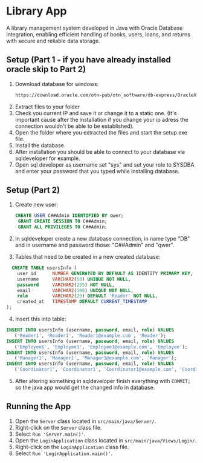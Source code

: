 # Library App

A library management system developed in Java with Oracle Database integration, enabling efficient handling of books, users, loans, and returns with secure and reliable data storage.

## Setup (Part 1 - if you have already installed oracle skip to Part 2)
1. Download database for windows: 
    ```bash
    https://download.oracle.com/otn-pub/otn_software/db-express/OracleXE213_Win64.zip
    ```
2. Extract files to your folder
3. Check you current IP and save it or change it to a static one. (It's important cause after the installation if you change your ip adress the connection wouldn't be able to be established).
4. Open the folder where you extracted the files and start the setup.exe file.
5. Install the database.
6. After installation you should be able to connect to your database via sqldeveloper for example.
7. Open sql developer as username set "sys" and set your role to SYSDBA and enter your password that you typed while installing database.

## Setup (Part 2)

1. Create new user:
   ```sql
   CREATE USER C##Admin IDENTIFIED BY qwer;
	GRANT CREATE SESSION TO C##Admin;
	GRANT ALL PRIVILEGES TO C##Admin;
   ```
   
2. in sqldeveloper create a new database connection, in name type "DB" and in username and password those: "C##Admin" and "qwer".
3. Tables that need to be created in a new created database:
```sql
  CREATE TABLE usersInfo (
    user_id      NUMBER GENERATED BY DEFAULT AS IDENTITY PRIMARY KEY, 
    username     VARCHAR2(50) UNIQUE NOT NULL, 
    password     VARCHAR2(255) NOT NULL, 
    email        VARCHAR2(100) UNIQUE NOT NULL,
    role         VARCHAR2(20) DEFAULT 'Reader' NOT NULL,
    created_at   TIMESTAMP DEFAULT CURRENT_TIMESTAMP
);
```
4. Insert this into table:
```sql
INSERT INTO usersInfo (username, password, email, role) VALUES
   ('Reader1', 'Reader1', 'Reader1@example.com', 'Reader');
INSERT INTO usersInfo (username, password, email, role) VALUES
   ('Employee1', 'Employee1', 'Employee1@example.com', 'Employee');
INSERT INTO usersInfo (username, password, email, role) VALUES
   ('Manager1', 'Manager1', 'Manager1@example.com', 'Manager');
INSERT INTO usersInfo (username, password, email, role) VALUES
   ('Coordinator1', 'Coordinator1', 'Coordinator1@example.com', 'Coordinator');
```
5. After altering something in sqldeveloper finish everything with `COMMIT;` so the java app would get the changed info in database.

## Running the App

1. Open the `Server` class located in `src/main/java/Server/`.
2. Right-click on the `Server` class file.
3. Select `Run 'Server.main()'`.
4. Open the `LoginApplication` class located in `src/main/java/Views/Login/`.
5. Right-click on the `LoginApplication` class file. 
6. Select `Run 'LoginApplication.main()'`.